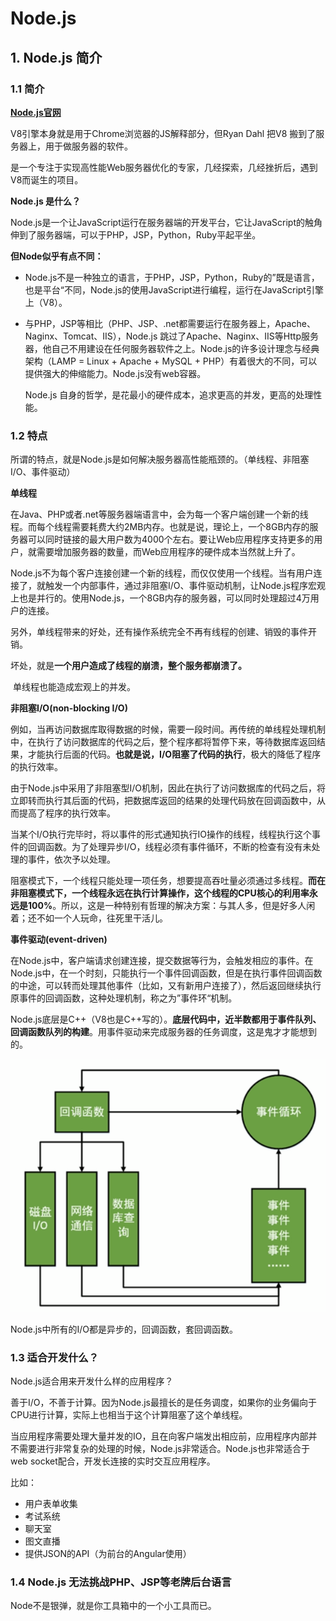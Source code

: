 # Node.js

## 1. Node.js 简介

### 1.1 简介

**[Node.js官网](https://nodejs.org)**

V8引擎本身就是用于Chrome浏览器的JS解释部分，但Ryan Dahl 把V8 搬到了服务器上，用于做服务器的软件。

是一个专注于实现高性能Web服务器优化的专家，几经探索，几经挫折后，遇到V8而诞生的项目。

**Node.js 是什么？**

​	Node.js是一个让JavaScript运行在服务器端的开发平台，它让JavaScript的触角伸到了服务器端，可以于PHP，JSP，Python，Ruby平起平坐。

**但Node似乎有点不同：**

+ Node.js不是一种独立的语言，于PHP，JSP，Python，Ruby的”既是语言，也是平台“不同，Node.js的使用JavaScript进行编程，运行在JavaScript引擎上（V8）。

+ 与PHP，JSP等相比（PHP、JSP、.net都需要运行在服务器上，Apache、Naginx、Tomcat、IIS），Node.js 跳过了Apache、Naginx、IIS等Http服务器，他自己不用建设在任何服务器软件之上。Node.js的许多设计理念与经典架构（LAMP = Linux + Apache + MySQL + PHP）有着很大的不同，可以提供强大的伸缩能力。Node.js没有web容器。

  Node.js 自身的哲学，是花最小的硬件成本，追求更高的并发，更高的处理性能。

### 1.2 特点

所谓的特点，就是Node.js是如何解决服务器高性能瓶颈的。（单线程、非阻塞I/O、事件驱动）

**单线程**

​	在Java、PHP或者.net等服务器端语言中，会为每一个客户端创建一个新的线程。而每个线程需要耗费大约2MB内存。也就是说，理论上，一个8GB内存的服务器可以同时链接的最大用户数为4000个左右。要让Web应用程序支持更多的用户，就需要增加服务器的数量，而Web应用程序的硬件成本当然就上升了。

​	Node.js不为每个客户连接创建一个新的线程，而仅仅使用一个线程。当有用户连接了，就触发一个内部事件，通过非阻塞I/O、事件驱动机制，让Node.js程序宏观上也是并行的。使用Node.js，一个8GB内存的服务器，可以同时处理超过4万用户的连接。

​	另外，单线程带来的好处，还有操作系统完全不再有线程的创建、销毁的事件开销。

​	坏处，就是**一个用户造成了线程的崩溃，整个服务都崩溃了。**

​	单线程也能造成宏观上的并发。

**非阻塞I/O(non-blocking I/O)**

​	例如，当再访问数据库取得数据的时候，需要一段时间。再传统的单线程处理机制中，在执行了访问数据库的代码之后，整个程序都将暂停下来，等待数据库返回结果，才能执行后面的代码。**也就是说，I/O阻塞了代码的执行**，极大的降低了程序的执行效率。

​	由于Node.js中采用了非阻塞型I/O机制，因此在执行了访问数据库的代码之后，将立即转而执行其后面的代码，把数据库返回的结果的处理代码放在回调函数中，从而提高了程序的执行效率。

​	当某个I/O执行完毕时，将以事件的形式通知执行IO操作的线程，线程执行这个事件的回调函数。为了处理异步I/O，线程必须有事件循环，不断的检查有没有未处理的事件，依次予以处理。

​	阻塞模式下，一个线程只能处理一项任务，想要提高吞吐量必须通过多线程。**而在非阻塞模式下，一个线程永远在执行计算操作，这个线程的CPU核心的利用率永远是100%**。所以，这是一种特别有哲理的解决方案：与其人多，但是好多人闲着；还不如一个人玩命，往死里干活儿。

**事件驱动(event-driven)**

​	在Node.js中，客户端请求创建连接，提交数据等行为，会触发相应的事件。在Node.js中，在一个时刻，只能执行一个事件回调函数，但是在执行事件回调函数的中途，可以转而处理其他事件（比如，又有新用户连接了），然后返回继续执行原事件的回调函数，这种处理机制，称之为”事件环“机制。

​	Node.js底层是C++（V8也是C++写的）。**底层代码中，近半数都用于事件队列、回调函数队列的构建**。用事件驱动来完成服务器的任务调度，这是鬼才才能想到的。

![node.js事件驱动图示](./img/node.js事件驱动图示.png)

Node.js中所有的I/O都是异步的，回调函数，套回调函数。

### 1.3 适合开发什么？

Node.js适合用来开发什么样的应用程序？

​	善于I/O，不善于计算。因为Node.js最擅长的是任务调度，如果你的业务偏向于CPU进行计算，实际上也相当于这个计算阻塞了这个单线程。

​	当应用程序需要处理大量并发的IO，且在向客户端发出相应前，应用程序内部并不需要进行非常复杂的处理的时候，Node.js非常适合。Node.js也非常适合于web socket配合，开发长连接的实时交互应用程序。

比如：

+ 用户表单收集
+ 考试系统
+ 聊天室
+ 图文直播
+ 提供JSON的API（为前台的Angular使用）

### 1.4 Node.js 无法挑战PHP、JSP等老牌后台语言

Node不是银弹，就是你工具箱中的一个小工具而已。